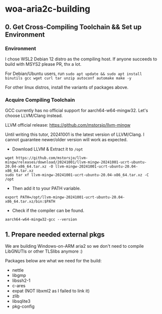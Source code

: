 # woa-aria2c-building

## 0. Get Cross-Compiling Toolchain && Set up Environment ##

### Environment ###

I chose WSL2 Debian 12 distro as the compiling host. If anyone succeeds to build with MSYS2 please PR, thx a lot.

For Debian/Ubuntu users, run ``` sudo apt update && sudo apt install binutils gcc wget curl tar unzip autoconf automake make -y ```

For other linux distros, install the variants of packages above.

### Acquire Compiling Toolchain ###

GCC currently has no official support for aarch64-w64-mingw32. Let's choose LLVM/Clang instead.

LLVM official release: https://github.com/mstorsjo/llvm-mingw

Until writing this tutor, 20241001 is the latest version of LLVM/Clang. I cannot guarantee newer/older version will work as expected.

* Download LLVM & Extract it to ``` /opt ```

```
wget https://github.com/mstorsjo/llvm-mingw/releases/download/20241001/llvm-mingw-20241001-ucrt-ubuntu-20.04-x86_64.tar.xz -O llvm-mingw-20241001-ucrt-ubuntu-20.04-x86_64.tar.xz
sudo tar xf llvm-mingw-20241001-ucrt-ubuntu-20.04-x86_64.tar.xz -C /opt 
```

* Then add it to your PATH variable.

```
export PATH=/opt/llvm-mingw-20241001-ucrt-ubuntu-20.04-x86_64.tar.xz/bin:$PATH
```

* Check if the compiler can be found.

```
aarch64-w64-mingw32-gcc --version
```

## 1. Prepare needed external pkgs ##

We are building Windows-on-ARM aria2 so we don't need to compile LibGNUTls or other TLSlibs anymore :)

Packages below are what we need for the build:

* nettle
* libgmp
* libssh2-1
* c-ares
* expat (NOT libxml2 as I failed to link it)
* zlib
* libsqlite3
* pkg-config
  
